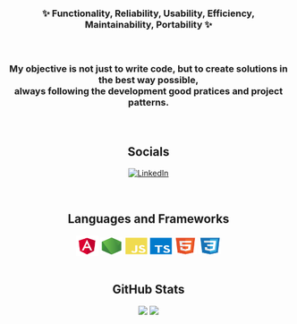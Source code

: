 <div align="center">
  <h3>✨ Functionality, Reliability, Usability, Efficiency, Maintainability, Portability ✨<h3> 

  <br>
  
  <p align="center" style="white-space: normal;">
    My objective is not just to write code, but to create solutions in the best way possible,<br>always following the development good pratices and project patterns.
  </p>
  
  <br>
  
  <h2>Socials</h2>
  
  [![LinkedIn](https://img.shields.io/badge/LinkedIn-0077B5?style=for-the-badge&logo=linkedin&logoColor=white)](https://br.linkedin.com/in/viniciusiancovski)
  
  <br>
  
  <h2>Languages and Frameworks</h2>
  
  <div>
    <img align="center" alt="Angular" height="37" width="40" src="https://raw.githubusercontent.com/devicons/devicon/master/icons/angular/angular-original.svg">
    <img align="center" alt="Node" height="30" width="40" src="https://raw.githubusercontent.com/devicons/devicon/master/icons/nodejs/nodejs-original.svg">
    <img align="center" alt="JavaScript" height="30" width="40" src="https://raw.githubusercontent.com/devicons/devicon/master/icons/javascript/javascript-plain.svg">
    <img align="center" alt="TypeScript" height="30" width="40" src="https://raw.githubusercontent.com/devicons/devicon/master/icons/typescript/typescript-plain.svg">
    <img align="center" alt="HTML" height="30" width="40" src="https://raw.githubusercontent.com/devicons/devicon/master/icons/html5/html5-original.svg">
    <img align="center" alt="CSS" height="30" width="40" src="https://raw.githubusercontent.com/devicons/devicon/master/icons/css3/css3-original.svg">
  </div>
  
  <br>
  
  <h2>GitHub Stats</h2>
  
  <div align="center">
    <div style="display: inline-block">
      <img height="180em" src="https://github-readme-stats.vercel.app/api?username=Iancovski&theme=material-palenight&show_icons=true&hide_border=false&count_private=true">
      <img height="180em" src="https://github-readme-stats.vercel.app/api/top-langs/?username=Iancovski&theme=material-palenight&show_icons=true&hide_border=false&layout=compact">
    </div>
  </div>

  <!--![Iancovski's Streak](https://github-readme-streak-stats.herokuapp.com/?user=Iancovski&theme=radical&hide_border=true)-->
    
</div>


